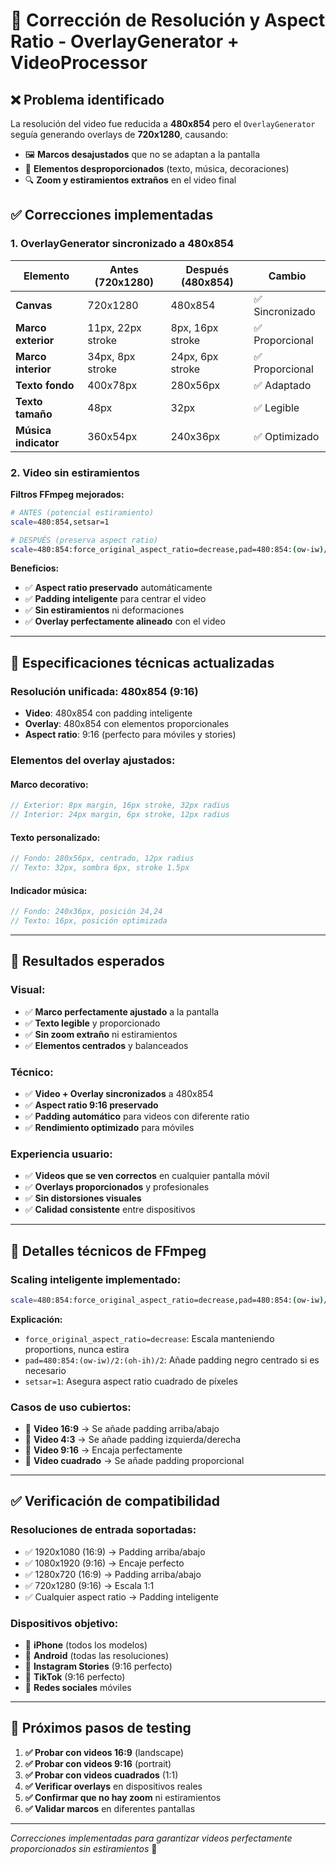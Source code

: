 # 🎯 Corrección de Resolución y Aspect Ratio - OverlayGenerator + VideoProcessor

## ❌ **Problema identificado**

La resolución del video fue reducida a **480x854** pero el `OverlayGenerator` seguía generando overlays de **720x1280**, causando:

- 🖼️ **Marcos desajustados** que no se adaptan a la pantalla
- 📏 **Elementos desproporcionados** (texto, música, decoraciones)
- 🔍 **Zoom y estiramientos extraños** en el video final

## ✅ **Correcciones implementadas**

### **1. OverlayGenerator sincronizado a 480x854**

| Elemento | Antes (720x1280) | Después (480x854) | Cambio |
|----------|------------------|-------------------|---------|
| **Canvas** | 720x1280 | 480x854 | ✅ Sincronizado |
| **Marco exterior** | 11px, 22px stroke | 8px, 16px stroke | ✅ Proporcional |
| **Marco interior** | 34px, 8px stroke | 24px, 6px stroke | ✅ Proporcional |
| **Texto fondo** | 400x78px | 280x56px | ✅ Adaptado |
| **Texto tamaño** | 48px | 32px | ✅ Legible |
| **Música indicator** | 360x54px | 240x36px | ✅ Optimizado |

### **2. Video sin estiramientos**

**Filtros FFmpeg mejorados:**
```bash
# ANTES (potencial estiramiento)
scale=480:854,setsar=1

# DESPUÉS (preserva aspect ratio)
scale=480:854:force_original_aspect_ratio=decrease,pad=480:854:(ow-iw)/2:(oh-ih)/2,setsar=1
```

**Beneficios:**
- ✅ **Aspect ratio preservado** automáticamente
- ✅ **Padding inteligente** para centrar el video
- ✅ **Sin estiramientos** ni deformaciones
- ✅ **Overlay perfectamente alineado** con el video

---

## 📐 **Especificaciones técnicas actualizadas**

### **Resolución unificada: 480x854 (9:16)**
- **Video**: 480x854 con padding inteligente
- **Overlay**: 480x854 con elementos proporcionales
- **Aspect ratio**: 9:16 (perfecto para móviles y stories)

### **Elementos del overlay ajustados:**

#### **Marco decorativo:**
```typescript
// Exterior: 8px margin, 16px stroke, 32px radius
// Interior: 24px margin, 6px stroke, 12px radius
```

#### **Texto personalizado:**
```typescript
// Fondo: 280x56px, centrado, 12px radius
// Texto: 32px, sombra 6px, stroke 1.5px
```

#### **Indicador música:**
```typescript
// Fondo: 240x36px, posición 24,24
// Texto: 16px, posición optimizada
```

---

## 🎯 **Resultados esperados**

### **Visual:**
- ✅ **Marco perfectamente ajustado** a la pantalla
- ✅ **Texto legible** y proporcionado
- ✅ **Sin zoom extraño** ni estiramientos
- ✅ **Elementos centrados** y balanceados

### **Técnico:**
- ✅ **Video + Overlay sincronizados** a 480x854
- ✅ **Aspect ratio 9:16 preservado**
- ✅ **Padding automático** para videos con diferente ratio
- ✅ **Rendimiento optimizado** para móviles

### **Experiencia usuario:**
- ✅ **Videos que se ven correctos** en cualquier pantalla móvil
- ✅ **Overlays proporcionados** y profesionales
- ✅ **Sin distorsiones visuales**
- ✅ **Calidad consistente** entre dispositivos

---

## 🔧 **Detalles técnicos de FFmpeg**

### **Scaling inteligente implementado:**
```bash
scale=480:854:force_original_aspect_ratio=decrease,pad=480:854:(ow-iw)/2:(oh-ih)/2,setsar=1
```

**Explicación:**
- `force_original_aspect_ratio=decrease`: Escala manteniendo proportions, nunca estira
- `pad=480:854:(ow-iw)/2:(oh-ih)/2`: Añade padding negro centrado si es necesario
- `setsar=1`: Asegura aspect ratio cuadrado de píxeles

### **Casos de uso cubiertos:**
- 📱 **Video 16:9** → Se añade padding arriba/abajo
- 📱 **Video 4:3** → Se añade padding izquierda/derecha  
- 📱 **Video 9:16** → Encaja perfectamente
- 📱 **Video cuadrado** → Se añade padding proporcional

---

## ✅ **Verificación de compatibilidad**

### **Resoluciones de entrada soportadas:**
- ✅ 1920x1080 (16:9) → Padding arriba/abajo
- ✅ 1080x1920 (9:16) → Encaje perfecto
- ✅ 1280x720 (16:9) → Padding arriba/abajo
- ✅ 720x1280 (9:16) → Escala 1:1
- ✅ Cualquier aspect ratio → Padding inteligente

### **Dispositivos objetivo:**
- 📱 **iPhone** (todos los modelos)
- 📱 **Android** (todas las resoluciones)
- 📱 **Instagram Stories** (9:16 perfecto)
- 📱 **TikTok** (9:16 perfecto)
- 📱 **Redes sociales** móviles

---

## 🚀 **Próximos pasos de testing**

1. **✅ Probar con videos 16:9** (landscape)
2. **✅ Probar con videos 9:16** (portrait)  
3. **✅ Probar con videos cuadrados** (1:1)
4. **✅ Verificar overlays** en dispositivos reales
5. **✅ Confirmar que no hay zoom** ni estiramientos
6. **✅ Validar marcos** en diferentes pantallas

---

*Correcciones implementadas para garantizar videos perfectamente proporcionados sin estiramientos* 🎉
